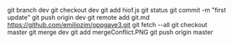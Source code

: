 git branch dev
git checkout dev
git add hiof.js
git status
git commit -m "first update"
git push origin dev
git remote add git.md https://github.com/emiliozim/oppgave3.git
git fetch --all
git checkout master
git merge dev
git add mergeConflict.PNG
git push origin master